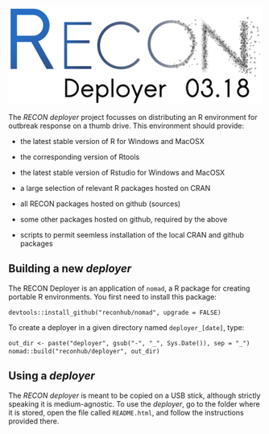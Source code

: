 
<img src="inst/img/logo_deployer.png" width="600px">

<br>


The *RECON deployer* project focusses on distributing an R environment for outbreak response on a thumb drive. This environment should provide:

* the latest stable version of R for Windows and MacOSX

* the corresponding version of Rtools

* the latest stable version of Rstudio for Windows and MacOSX

* a large selection of relevant R packages hosted on CRAN

* all RECON packages hosted on github (sources)

* some other packages hosted on github, required by the above

* scripts to permit seemless installation of the local CRAN and github packages 



## Building a new *deployer*

The RECON Deployer is an application of `nomad`, a R package for creating
portable R environments. You first need to install this package:

```
devtools::install_github("reconhub/nomad", upgrade = FALSE)
```

To create a deployer in a given directory named `deployer_[date]`, type:

```
out_dir <- paste("deployer", gsub("-", "_", Sys.Date()), sep = "_")
nomad::build("reconhub/deployer", out_dir)
```



## Using a *deployer*

The *RECON deployer* is meant to be copied on a USB stick, although strictly
speaking it is medium-agnostic. To use the *deployer*, go to the folder where it
is stored, open the file called `README.html`, and follow the instructions
provided there.


